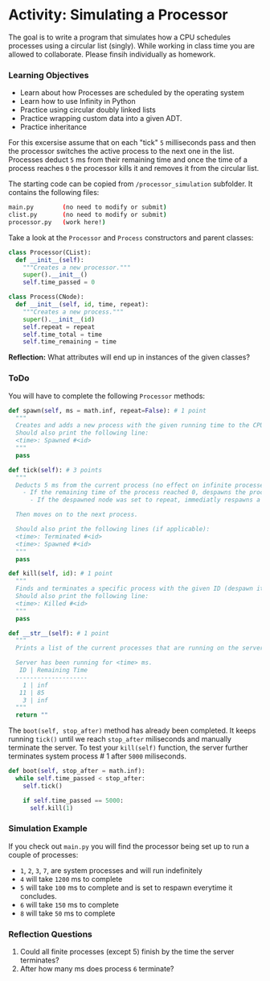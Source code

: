 # Activity: Simulating a Processor

The goal is to write a program that simulates how a CPU schedules processes using a circular list (singly). While working in class time you are allowed to collaborate. Please finsih individually as homework.

### Learning Objectives
- Learn about how Processes are scheduled by the operating system
- Learn how to use Infinity in Python
- Practice using circular doubly linked lists
- Practice wrapping custom data into a given ADT.
- Practice inheritance

For this excersise assume that on each "tick" `5` milliseconds pass and then the processor switches the active process to the next one in the list. Processes deduct `5` ms from their remaining time and once the time of a process reaches `0` the processor kills it and removes it from the circular list.

The starting code can be copied from `/processor_simulation` subfolder. It contains the following files:
```bash
main.py        (no need to modify or submit)
clist.py       (no need to modify or submit)
processor.py   (work here!)
```

Take a look at the `Processor` and `Process` constructors and parent classes:
```python
class Processor(CList):
  def __init__(self):
    """Creates a new processor."""
    super().__init__()
    self.time_passed = 0
```
```python
class Process(CNode):
  def __init__(self, id, time, repeat):
    """Creates a new process."""
    super().__init__(id)
    self.repeat = repeat
    self.time_total = time
    self.time_remaining = time
```

**Reflection:** What attributes will end up in instances of the given classes?

### ToDo
You will have to complete the following `Processor` methods:
```python
def spawn(self, ms = math.inf, repeat=False): # 1 point
  """
  Creates and adds a new process with the given running time to the CPU.
  Should also print the following line:
  <time>: Spawned #<id>
  """
  pass
```

```python
def tick(self): # 3 points
  """
  Deducts 5 ms from the current process (no effect on infinite processes).
    - If the remaining time of the process reached 0, despawns the process.
      - If the despawned node was set to repeat, immediatly respawns a node with the same time and respawn trait.

  Then moves on to the next process.

  Should also print the following lines (if applicable):
  <time>: Terminated #<id>
  <time>: Spawned #<id>
  """
  pass
```

```python
def kill(self, id): # 1 point
  """
  Finds and terminates a specific process with the given ID (despawn it).
  Should also print the following line:
  <time>: Killed #<id>
  """
  pass
```

```python
def __str__(self): # 1 point
  """
  Prints a list of the current processes that are running on the server. For example:

  Server has been running for <time> ms.
   ID | Remaining Time
  --------------------
    1 | inf
   11 | 85
    3 | inf
  """
  return ""
```

The `boot(self, stop_after)` method has already been completed. It keeps running `tick()` until we reach `stop_after` miliseconds and manually terminate the server. To test your `kill(self)` function, the server further terminates system process # 1 after `5000` miliseconds.
```python
def boot(self, stop_after = math.inf):
  while self.time_passed < stop_after:
    self.tick()

    if self.time_passed == 5000:
      self.kill(1)
```

### Simulation Example

If you check out `main.py` you will find the processor being set up to run a couple of processes:
- `1`, `2`, `3`, `7`, are system processes and will run indefinitely
- `4` will take `1200` ms to complete
- `5` will take `100` ms to complete and is set to respawn everytime it concludes.
- `6` will take `150` ms to complete
- `8` will take `50` ms to complete

### Reflection Questions
1. Could all finite processes (except 5) finish by the time the server terminates?
2. After how many ms does process `6` terminate?

